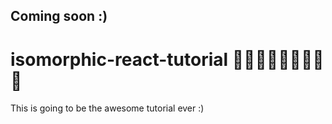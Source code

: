 ## Coming soon :)

# isomorphic-react-tutorial :construction::construction::construction::construction::construction::construction::construction::construction::construction:

This is going to be the awesome tutorial ever :)
